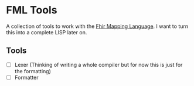 # FML Tools

A collection of tools to work with the [Fhir Mapping Language](https://fhir-ru.github.io/mapping-language.html).
I want to turn this into a complete LISP later on.

## Tools

- [ ] Lexer (Thinking of writing a whole compiler but for now this is just for the formatting)
- [ ] Formatter
